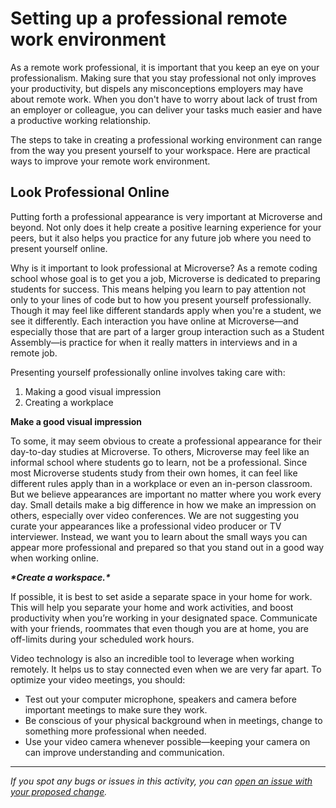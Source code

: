 # Setting up a professional remote work environment

As a remote work professional, it is important that you keep an eye on your professionalism. Making sure that you stay professional not only improves your productivity, but dispels any misconceptions employers may have about remote work. When you don't have to worry about lack of trust from an employer or colleague, you can deliver your tasks much easier and have a productive working relationship.

The steps to take in creating a professional working environment can range from the way you present yourself to your workspace. Here are practical ways to improve your remote work environment.

## **Look Professional Online**

Putting forth a professional appearance is very important at Microverse and beyond. Not only does it help create a positive learning experience for your peers, but it also helps you practice for any future job where you need to present yourself online.

Why is it important to look professional at Microverse? As a remote coding school whose goal is to get you a job, Microverse is dedicated to preparing students for success. This means helping you learn to pay attention not only to your lines of code but to how you present yourself professionally. Though it may feel like different standards apply when you're a student, we see it differently. Each interaction you have online at Microverse—and especially those that are part of a larger group interaction such as a Student Assembly—is practice for when it really matters in interviews and in a remote job.

Presenting yourself professionally online involves taking care with:

1. Making a good visual impression
2. Creating a workplace

**Make a good visual impression**

To some, it may seem obvious to create a professional appearance for their day-to-day studies at Microverse. To others, Microverse may feel like an informal school where students go to learn, not be a professional. Since most Microverse students study from their own homes, it can feel like different rules apply than in a workplace or even an in-person classroom. But we believe appearances are important no matter where you work every day. Small details make a big difference in how we make an impression on others, especially over video conferences. We are not suggesting you curate your appearances like a professional video producer or TV interviewer. Instead, we want you to learn about the small ways you can appear more professional and prepared so that you stand out in a good way when working online.

***\*Create a workspace.\****

If possible, it is best to set aside a separate space in your home for work. This will help you separate your home and work activities, and boost productivity when you’re working in your designated space. Communicate with your friends, roommates that even though you are at home, you are off-limits during your scheduled work hours.

Video technology is also an incredible tool to leverage when working remotely. It helps us to stay connected even when we are very far apart. To optimize your video meetings, you should:

- Test out your computer microphone, speakers and camera before important meetings to make sure they work.
- Be conscious of your physical background when in meetings, change to something more professional when needed.
- Use your video camera whenever possible—keeping your camera on can improve understanding and communication.

------

_If you spot any bugs or issues in this activity, you can [open an issue with your proposed change](https://github.com/microverseinc/curriculum-transversal-skills/blob/main/git-github/articles/open_issue.md)._
